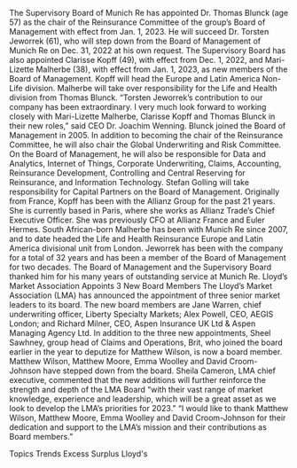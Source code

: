 The Supervisory Board of Munich Re has appointed Dr. Thomas Blunck (age 57) as the chair of the Reinsurance Committee of the group’s Board of Management with effect from Jan. 1, 2023.
He will succeed Dr. Torsten Jeworrek (61), who will step down from the Board of Management of Munich Re on Dec. 31, 2022 at his own request.
The Supervisory Board has also appointed Clarisse Kopff (49), with effect from Dec. 1, 2022, and Mari-Lizette Malherbe (38), with effect from Jan. 1, 2023, as new members of the Board of Management.
Kopff will head the Europe and Latin America Non-Life division. Malherbe will take over responsibility for the Life and Health division from Thomas Blunck.
“Torsten Jeworrek’s contribution to our company has been extraordinary. I very much look forward to working closely with Mari-Lizette Malherbe, Clarisse Kopff and Thomas Blunck in their new roles,” said CEO Dr. Joachim Wenning.
Blunck joined the Board of Management in 2005. In addition to becoming the chair of the Reinsurance Committee, he will also chair the Global Underwriting and Risk Committee. On the Board of Management, he will also be responsible for Data and Analytics, Internet of Things, Corporate Underwriting, Claims, Accounting, Reinsurance Development, Controlling and Central Reserving for Reinsurance, and Information Technology.
Stefan Golling will take responsibility for Capital Partners on the Board of Management.
Originally from France, Kopff has been with the Allianz Group for the past 21 years. She is currently based in Paris, where she works as Allianz Trade’s Chief Executive Officer. She was previously CFO at Allianz France and Euler Hermes.
South African-born Malherbe has been with Munich Re since 2007, and to date headed the Life and Health Reinsurance Europe and Latin America divisional unit from London.
Jeworrek has been with the company for a total of 32 years and has been a member of the Board of Management for two decades. The Board of Management and the Supervisory Board thanked him for his many years of outstanding service at Munich Re.
Lloyd’s Market Association Appoints 3 New Board Members
The Lloyd’s Market Association (LMA) has announced the appointment of three senior market leaders to its board.
The new board members are Jane Warren, chief underwriting officer, Liberty Specialty Markets; Alex Powell, CEO, AEGIS London; and Richard Milner, CEO, Aspen Insurance UK Ltd & Aspen Managing Agency Ltd.
In addition to the three new appointments, Sheel Sawhney, group head of Claims and Operations, Brit, who joined the board earlier in the year to deputize for Matthew Wilson, is now a board member.
Matthew Wilson, Matthew Moore, Emma Woolley and David Croom-Johnson have stepped down from the board.
Sheila Cameron, LMA chief executive, commented that the new additions will further reinforce the strength and depth of the LMA Board “with their vast range of market knowledge, experience and leadership, which will be a great asset as we look to develop the LMA’s priorities for 2023.”
“I would like to thank Matthew Wilson, Matthew Moore, Emma Woolley and David Croom-Johnson for their dedication and support to the LMA’s mission and their contributions as Board members.”

Topics
Trends
Excess Surplus
Lloyd's
